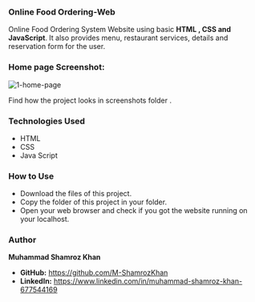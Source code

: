### **Online Food Ordering-Web**
Online Food Ordering System Website using basic **HTML , CSS and JavaScript**. It also provides menu, restaurant services, details and reservation form for the user.

### **Home page Screenshot:**
![1-home-page](https://user-images.githubusercontent.com/107629257/174086041-895c76c8-ed75-4c09-bed6-7add7e1bb592.jpg)

Find how the project looks in screenshots folder .

### **Technologies Used**
- HTML
- CSS
- Java Script

### **How to Use**
- Download the files of this project.
- Copy the folder of this project in your folder.
- Open your web browser and check if you got the website running on your localhost.

### **Author**
**Muhammad Shamroz Khan**

- **GitHub:**  https://github.com/M-ShamrozKhan
- **LinkedIn:** https://www.linkedin.com/in/muhammad-shamroz-khan-677544169
